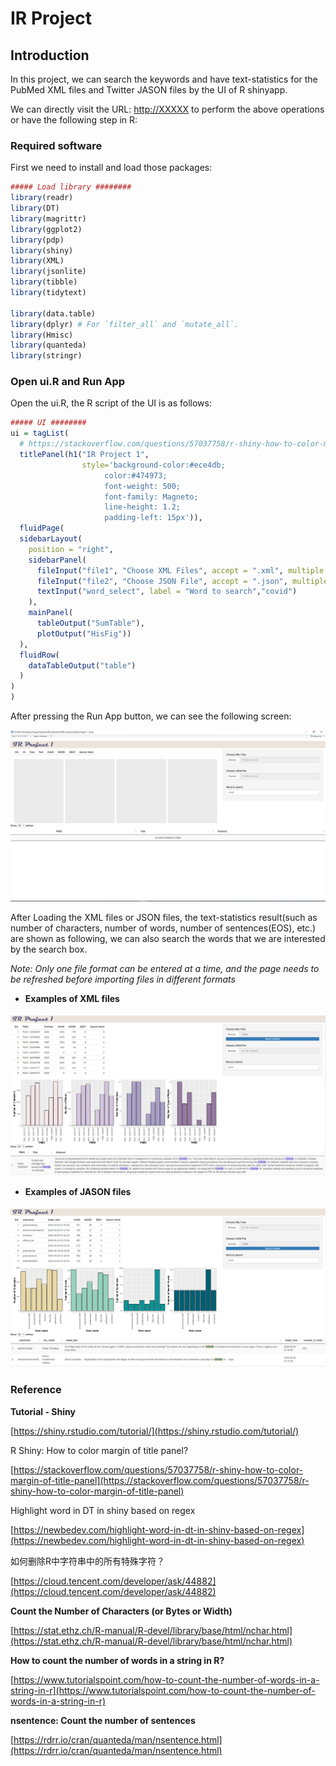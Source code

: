 # IR Project

## Introduction

In this project, we can search the keywords and have text-statistics for the PubMed XML files and Twitter JASON files by the UI of R shinyapp.

We can directly visit the URL: [http://XXXXX](http://xxxxx/) to perform the above operations or have the following step in R:

### Required software

First we need to install and load those packages:

```r
##### Load library ########
library(readr)
library(DT)
library(magrittr) 
library(ggplot2)
library(pdp)
library(shiny)
library(XML)
library(jsonlite)
library(tibble)
library(tidytext)

library(data.table)
library(dplyr) # For `filter_all` and `mutate_all`.
library(Hmisc)
library(quanteda)
library(stringr)
```

### Open ui.R and Run App

Open the ui.R, the R script of the UI is as follows:

```r
##### UI ########
ui = tagList(
  # https://stackoverflow.com/questions/57037758/r-shiny-how-to-color-margin-of-title-panel
  titlePanel(h1("IR Project 1",
                style='background-color:#ece4db;  
                     color:#474973;
                     font-weight: 500;
                     font-family: Magneto;
                     line-height: 1.2;
                     padding-left: 15px')), 
  fluidPage(
  sidebarLayout(
    position = "right",
    sidebarPanel(
      fileInput("file1", "Choose XML Files", accept = ".xml", multiple = T),
      fileInput("file2", "Choose JSON File", accept = ".json", multiple = T),
      textInput("word_select", label = "Word to search","covid")
    ),
    mainPanel(
      tableOutput("SumTable"),
      plotOutput("HisFig"))
  ),
  fluidRow(
    dataTableOutput("table")
  )
)
)
```

After pressing the Run App button, we can see the following screen:

![Untitled](https://github.com/Charlene717/IR_Project_Cha/blob/main/IR_Project1/Fig/IRP1_01.png)

After Loading the XML files or JSON files, the text-statistics result(such as number of characters, number of words, number of sentences(EOS), etc.) are shown as following, we can also search the words that we are interested by the search box.

*Note: Only one file format can be entered at a time, and the page needs to be refreshed before importing files in different formats*

- **Examples of XML files**

![Untitled](https://github.com/Charlene717/IR_Project_Cha/blob/main/IR_Project1/Fig/IRP1_02.png)

- **Examples of JASON files**

![Untitled](https://github.com/Charlene717/IR_Project_Cha/blob/main/IR_Project1/Fig/IRP1_03.png)


### Reference

**Tutorial - Shiny**

[https://shiny.rstudio.com/tutorial/](https://shiny.rstudio.com/tutorial/)

R Shiny: How to color margin of title panel?

[https://stackoverflow.com/questions/57037758/r-shiny-how-to-color-margin-of-title-panel](https://stackoverflow.com/questions/57037758/r-shiny-how-to-color-margin-of-title-panel)

Highlight word in DT in shiny based on regex

[https://newbedev.com/highlight-word-in-dt-in-shiny-based-on-regex](https://newbedev.com/highlight-word-in-dt-in-shiny-based-on-regex)

如何删除R中字符串中的所有特殊字符？

[https://cloud.tencent.com/developer/ask/44882](https://cloud.tencent.com/developer/ask/44882)

**Count the Number of Characters (or Bytes or Width)**

[https://stat.ethz.ch/R-manual/R-devel/library/base/html/nchar.html](https://stat.ethz.ch/R-manual/R-devel/library/base/html/nchar.html)

**How to count the number of words in a string in R?**

[https://www.tutorialspoint.com/how-to-count-the-number-of-words-in-a-string-in-r](https://www.tutorialspoint.com/how-to-count-the-number-of-words-in-a-string-in-r)

**nsentence: Count the number of sentences**

[https://rdrr.io/cran/quanteda/man/nsentence.html](https://rdrr.io/cran/quanteda/man/nsentence.html)
